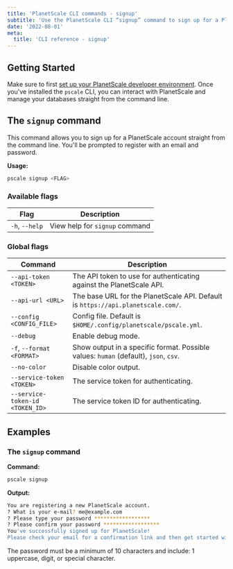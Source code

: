 ```yaml
---
title: 'PlanetScale CLI commands - signup'
subtitle: 'Use the PlanetScale CLI “signup” command to sign up for a PlanetScale account directly from your terminal.'
date: '2022-08-01'
meta:
  title: 'CLI reference - signup'
---
```


## Getting Started

Make sure to first [set up your PlanetScale developer environment](/docs/concepts/planetscale-environment-setup). Once you've installed the `pscale` CLI, you can interact with PlanetScale and manage your databases straight from the command line.

## The `signup` command

This command allows you to sign up for a PlanetScale account straight from the command line. You'll be prompted to register with an email and password.

**Usage:**

```bash
pscale signup <FLAG>
```

### Available flags

| **Flag**       | **Description**                |
| -------------- | ------------------------------ |
| `-h`, `--help` | View help for `signup` command |

### Global flags

| **Command**                     | **Description**                                                                      |
| ------------------------------- | ------------------------------------------------------------------------------------ |
| `--api-token <TOKEN>`           | The API token to use for authenticating against the PlanetScale API.                 |
| `--api-url <URL>`               | The base URL for the PlanetScale API. Default is `https://api.planetscale.com/`.     |
| `--config <CONFIG_FILE>`        | Config file. Default is `$HOME/.config/planetscale/pscale.yml`.                      |
| `--debug`                       | Enable debug mode.                                                                   |
| `-f`, `--format <FORMAT>`       | Show output in a specific format. Possible values: `human` (default), `json`, `csv`. |
| `--no-color`                    | Disable color output.                                                                |
| `--service-token <TOKEN>`       | The service token for authenticating.                                                |
| `--service-token-id <TOKEN_ID>` | The service token ID for authenticating.                                             |

## Examples

### The `signup` command

**Command:**

```bash
pscale signup
```

**Output:**

```bash
You are registering a new PlanetScale account.
? What is your e-mail? me@example.com
? Please type your password ******************
? Please confirm your password ******************
You've successfully signed up for PlanetScale!
Please check your email for a confirmation link and then get started with `pscale auth login`.
```

The password must be a minimum of 10 characters and include: 1 uppercase, digit, or special character.

